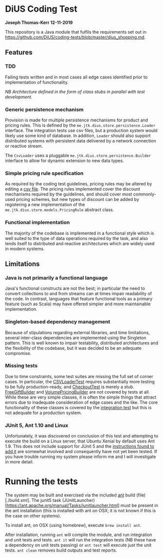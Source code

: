 # DiUS Coding Test
**Joseph Thomas-Kerr**
**12-11-2019**

This repository is a Java module that fulfils the requirements set out in https://github.com/DiUS/coding-tests/blob/master/dius_shopping.md.

## Features

### TDD

Failing tests written and in most cases all edge cases identified prior to implementation of functionality.

_NB Architecture defined in the form of class stubs in parallel with test development._
 
### Generic persistence mechanism

Provision is made for multiple persistence mechanisms for product and pricing rules. This is defined by the `me.jtk.dius.store.persistence.Loader` interface. The integration tests use csv files, but a production system would likely use some kind of database. In addition, `Loader` should also support distributed systems with persistent data delivered by a network connection or reactive stream.

The `CsvLoader` uses a pluggable `me.jtk.dius.store.persistence.Builder` interface to allow for dynamic extension to new data types.

### Simple pricing rule specification

As required by the coding test guidelines, pricing rules may be altered by editing a [csv file](./pricing-rules.csv). The pricing rules implemented cover the discount mechanisms required by the guidelines, and should cover most commonly-used pricing schemes, but new types of discount can be added by registering a new implementation of the `me.jtk.dius.store.models.PricingRule` abstract class.

### Functional implementation

The majority of the codebase is implemented in a functional style which is well suited to the type of data operations required by the task, and also lends itself to distributed and reactive architectures which are widely used in modern systems.

## Limitations

### Java is not primarily a functional language

Java's functional constructs are not the best; in particular the need to convert collections to and from streams can at times impair readability of the code. In contrast, languages that feature functional tools as a primary feature (such as Scala) may have offered simpler and more maintainable implementation.

### Singleton-based dependency management

Because of stipulations regarding external libraries, and time limitations, several inter-class dependencies are implemented using the Singleton pattern. This is well known to impair testability, distributed architectures and the flexibility of the codebase, but it was decided to be an adequate compromise.

### Missing tests

Due to time constraints, some test suites are missing the full set of corner cases. In particular, the [CSVLoaderTest](test/me/jvlk/dius/store/persistence/CsvLoaderTest.java) requires substantially more testing to be fully production-ready, and [CheckoutTest](test/me/jvlk/dius/store/CheckoutTest.java) is merely a stub. [FreeGiftBuilder](src/me/jvlk/dius/store/persistence/rules/FreeGiftBuilder.java) and [VolumePricingBuilder](src/me/jvlk/dius/store/persistence/rules/VolumePricingBuilder.java) are not covered by tests at all. While these are very simple classes, it is often the simple things that attract errors due to inadequate consideration of edge cases and the like. The core functionality of these classes is covered by the [integration test](it/me/jvlk/dius/store/IntegrationTests.java) but this is not adequate for a production system.

### JUnit 5, Ant 1.10 and Linux

Unfortunately, it was discovered on conclusion of this test and attempting to execute the build on a Linux server, that Ubuntu Xenial by default uses Ant 1.9. This does not include support for JUnit 5 and the [instructions found to add it](https://medium.com/@girishkr/install-apache-ant-1-10-on-ubuntu-16-04-7e249765e1bc) are somewhat involved and consequently have not yet been tested. If you have trouble running my system please inform me and I will investigate in more detail.


# Running the tests

The system may be built and exercised via the included [ant](https://ant.apache.org) build (file)[./build.xml]. The junit5 task (JUnitLauncher)[https://ant.apache.org/manual/Tasks/junitlauncher.html] must be present in the ant installation (this is installed with ant on OSX; it is not known if this is the case on other systems).

To install ant, on OSX (using homebrew), execute `brew install ant`. 

After installation, running `ant` will compile the module, and run integration and unit tests and tests. `ant it` will run the integration tests (NB these have a dependency on unit tests passing) or `ant test` will execute just the unit tests. `ant clean` removes build outputs and test reports.